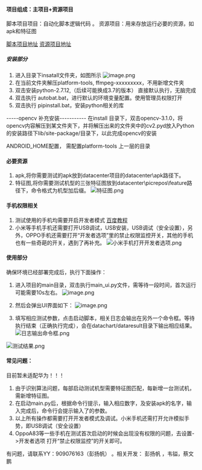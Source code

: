 
#### 项目组成：主项目+资源项目
脚本项目项目：自动化脚本逻辑代码 。
资源项目：用来存放运行必要的资源，如apk和特征图 

[脚本项目地址](https://github.com/noobfresh/AutoLaunchTimeTest)
[资源项目地址](https://git.yy.com/caiwenpeng/datacenter.git)

##### 安装部分
1.  进入目录下insatall文件夹，如图所示
![image.png](https://upload-images.jianshu.io/upload_images/2843561-bf5741e1a3a064a1.png?imageMogr2/auto-orient/strip%7CimageView2/2/w/1240)
2. 在当前文件夹解压platform-tools, ffmpeg-xxxxxxxxx，不用新增文件夹
3.  双击安装python-2.7.12,（后续可能换成3.7的版本） 直接默认执行，无脑完成
4.  双击执行 autobat.bat，进行默认的环境变量配置。使用管理员权限打开
5.  双击执行 pipinstall.bat，安装python相关的库

-----opencv 补充安装-----------
在install 目录下，双击opencv-3.1.0，将opencv内容解压到某文件夹下，并将解压出来的文件夹中的cv2.pyd放入Python的安装路径下lib/site-package/目录下，以此完成opencv的安装

ANDROID_HOME配置， 需配置platform-tools 上一层的目录


#### 必要资源
1. apk,将你需要测试的apk放到datacenter项目的datacenter\apk路径下。
2. 特征图,将你需要测试机型的三张特征图放到datacenter\picrepos\feature路径下，命令格式为机型加后缀。
![特征图.png](https://upload-images.jianshu.io/upload_images/2843561-fb2a8f8fd02f6ec6.png?imageMogr2/auto-orient/strip%7CimageView2/2/w/1240)



#### 手机权限相关
1. 测试使用的手机均需要开启开发者模式 [百度教程](https://jingyan.baidu.com/article/49711c61bd22c1fa451b7c74.html)
2. 小米等手机手机还需要打开USB调试，USB安装，USB调试（安全设置），另外，OPPO手机还需要打开“开发者选项”里的禁止权限监控开关，其他的手机也有一些奇葩的开关，遇到了再补充。
![小米手机打开开发者选项.png](https://upload-images.jianshu.io/upload_images/2843561-1f8af94a299b5530.png?imageMogr2/auto-orient/strip%7CimageView2/2/w/360)




#### 使用部分
确保环境已经部署完成后，执行下面操作：
1.  进入项目的main目录，双击执行main_ui.py文件，需等待一段时间，首次运行可能需要10s左右。
![image.png](https://upload-images.jianshu.io/upload_images/2843561-5acd450455fa9f39.png?imageMogr2/auto-orient/strip%7CimageView2/2/w/650)
2. 然后会弹出UI界面如下：
![image.png](https://upload-images.jianshu.io/upload_images/2843561-295eb9f412370977.png?imageMogr2/auto-orient/strip%7CimageView2/2/w/650)

3. 填写相应测试参数，点击启动脚本，相关日志会输出在另外一个命令框。等待执行结束（正确执行完成），会在datachart/dataresult目录下输出相应结果。
![日志输出命令框.png](https://upload-images.jianshu.io/upload_images/2843561-32d974ee9ab732ed.png?imageMogr2/auto-orient/strip%7CimageView2/2/w/650)


![测试结果.png](https://upload-images.jianshu.io/upload_images/2843561-5a90ea1b8d85d047.png?imageMogr2/auto-orient/strip%7CimageView2/2/w/650)


#### 常见问题：

目前暂未适配华为！！！

1. 由于识别算法问题，每部启动测试机型需要特征图匹配，每新增一台测试机，需新增特征图。
2. 在启动main.py后，根据命令行提示，输入相应数字，及安装apk的名字，输入完成后，命令行会提示输入了的参数。
3. 以上所有操作都需要打开开发者模式及调试。小米手机还需打开允许模拟手势，即USB调试（安全设置）
4. OppoA83等一些手机在测试首次启动的时候会出现没有权限的问题，去设置->开发者选项 打开“禁止权限监控”的开关即可。

有问题，请联系YY：909076163（彭扬帆） 。相关开发： 彭扬帆 ，韦镒，蔡文鹏
